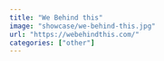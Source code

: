 ```yaml
---
title: "We Behind this"
image: "showcase/we-behind-this.jpg"
url: "https://webehindthis.com/"
categories: ["other"]
---
```

